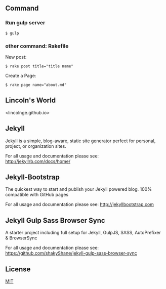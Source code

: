 ## Command

### Run gulp server

    $ gulp

### other command: Rakefile

New post:

    $ rake post title="title name"

Create a Page:

    $ rake page name="about.md"

## Lincoln's World

<lincolnge.github.io>

## Jekyll

Jekyll is a simple, blog-aware, static site generator perfect for personal, project, or organization sites.

For all usage and documentation please see: <http://jekyllrb.com/docs/home/>

## Jekyll-Bootstrap

The quickest way to start and publish your Jekyll powered blog. 100% compatible with GitHub pages

For all usage and documentation please see: <http://jekyllbootstrap.com>

## Jekyll Gulp Sass Browser Sync

A starter project including full setup for Jekyll, GulpJS, SASS, AutoPrefixer & BrowserSync

For all usage and documentation please see: <https://github.com/shakyShane/jekyll-gulp-sass-browser-sync>

## License

[MIT](http://opensource.org/licenses/MIT)
